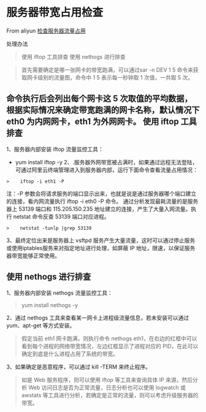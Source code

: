 服务器带宽占用检查
===
From aliyun [检查服务器流量占用](https://help.aliyun.com/knowledge_detail/41330.html)

处理办法

>    使用 iftop 工具排查
>    使用 nethogs 进行排查

>    首先需要确定是哪一张网卡的带宽跑满，可以通过sar -n DEV 1 5 命令来获取网卡级别的流量图，命令中 1 5 表示每一秒钟取 1 次值，一共取 5 次。

命令执行后会列出每个网卡这 5 次取值的平均数据，根据实际情况来确定带宽跑满的网卡名称，默认情况下 eth0 为内网网卡，eth1 为外网网卡。
使用 iftop 工具排查
---
1、服务器内部安装 iftop 流量监控工具：

*    yum install iftop -y
2、.服务器外网带宽被占满时，如果通过远程无法登陆，可通过阿里云终端管理进入到服务器内部，运行下面命令查看流量占用情况：
``` shell
>    iftop -i eth1 -P 
```
注：-P 参数会将请求服务的端口显示出来，也就是说是通过服务器哪个端口建立的连接，看内网流量执行 iftop -i eth0 -P 命令。
通过分析发现最耗流量的是服务器上 53139 端口和 115.205.150.235 地址建立的连接，产生了大量入网流量。执行 netstat 命令反查 53139 端口对应进程。
``` shell
>    netstat -tunlp |grep 53139
```
3、最终定位出来是服务器上 vsftpd 服务产生大量流量，这时可以通过停止服务或使用iptables服务来对指定地址进行处理，如屏蔽 IP 地址，限速，以保证服务器带宽能够正常使用。

使用 nethogs 进行排查
---
1、服务器内部安装 nethogs 流量监控工具：
>    yum install nethogs -y

2、通过 nethogs 工具来查看某一网卡上进程级流量信息，若未安装可以通过 yum、apt-get 等方式安装。

> 假定当前 eth1 网卡跑满，则执行命令 nethogs eth1，在右边的红框中可以看到每个进程的网络带宽情况，左边红框显示了进程对应的 PID，在此可以确定到底是什么进程占用了系统的带宽。

3、如果确定是恶意程序，可以通过 kill -TERM <PID>  来终止程序。

> 如是 Web 服务程序，则可以使用 iftop 等工具来查询具体 IP 来源，然后分析 Web 访问日志是否为正常流量，日志分析也可以使用 logwatch 或 awstats 等工具进行分析，若确定是正常的流量，则可以考虑升级服务器的带宽。
